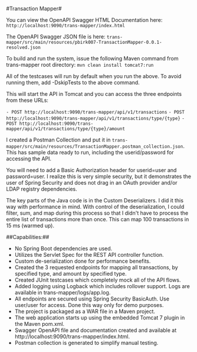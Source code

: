 #Transaction Mapper#

You can view the OpenAPI Swagger HTML Documentation here:  `http://localhost:9090/trans-mapper/index.html`

The OpenAPI Swagger JSON file is here:  `trans-mapper/src/main/resources/pbirk007-TransactionMapper-0.0.1-resolved.json`

To build and run the system, issue the following Maven command from trans-mapper 
root directory:  `mvn clean install tomcat7:run`

All of the testcases will run by default when you run the above.  To avoid running them,
add -DskipTests to the above command.

This will start the API in Tomcat and you can access the three endpoints from these URLs:  

`- POST http://localhost:9090/trans-mapper/api/v1/transactions`
`- POST http://localhost:9090/trans-mapper/api/v1/transactions/type/{type}`
`- POST http://localhost:9090/trans-mapper/api/v1/transactions/type/{type}/amount`

I created a Postman Collection and put it in `trans-mapper/src/main/resources/TransactionMapper.postman_collection.json`.
This has sample data ready to run, including the userid/password for accessing the API.

You will need to add a Basic Authorization header for userid=user and password=user.  I realize
this is very simple security, but it demonstrates the user of Spring Security and does not drag
in an OAuth provider and/or LDAP registry dependencies. 

The key parts of the Java code is in the Custom Deserializers.  I did it this way with 
performance in mind.  With control of the deserialization, I could filter, sum, and map during this
process so that I didn't have to process the entire list of transactions more than once.  This can 
map 100 transactions in 15 ms (warmed up).

##Capabilities:##

- No Spring Boot dependencies are used.
- Utilizes the Servlet Spec for the REST API controller function.
- Custom de-serialization done for performance benefits.
- Created the 3 requested endpoints for mapping all transactions, by specified type, and amount by specified type.
- Created JUnit testcases which completely mock all of the API flows.
- Added logging using Logback which includes rollover support.  Logs are available in trans-mapper/logs/app.log.
- All endpoints are secured using Spring Security BasicAuth.  Use user/user for access.  Done this way only for demo purposes.
- The project is packaged as a WAR file in a Maven project.
- The web application starts up using the embedded Tomcat 7 plugin in the Maven pom.xml.
- Swagger OpenAPI file and documentation created and available at http://localhost:9090/trans-mapper/index.html.
- Postman collection is generated to simplify manual testing.
